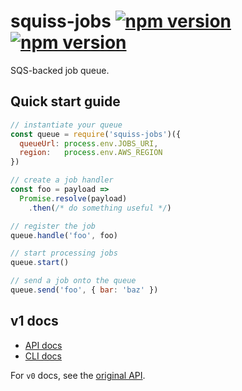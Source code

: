 # squiss-jobs [![npm version](https://img.shields.io/npm/v/squiss-jobs.svg)](https://www.npmjs.com/package/squiss-jobs) [![npm version](https://img.shields.io/npm/dm/squiss-jobs.svg)](https://www.npmjs.com/package/squiss-jobs)

SQS-backed job queue.

## Quick start guide

```js
// instantiate your queue
const queue = require('squiss-jobs')({
  queueUrl: process.env.JOBS_URI,
  region:   process.env.AWS_REGION
})

// create a job handler
const foo = payload =>
  Promise.resolve(payload)
    .then(/* do something useful */)

// register the job
queue.handle('foo', foo)

// start processing jobs
queue.start()

// send a job onto the queue
queue.send('foo', { bar: 'baz' })
```

## v1 docs

- [API docs](https://github.com/articulate/squiss-jobs/blob/master/docs/api.md)
- [CLI docs](https://github.com/articulate/squiss-jobs/blob/master/docs/cli.md)

For `v0` docs, see the [original API](https://github.com/articulate/squiss-jobs/blob/f9690a36b4eafd962516236af9e1709efaa00e71/README.md).
